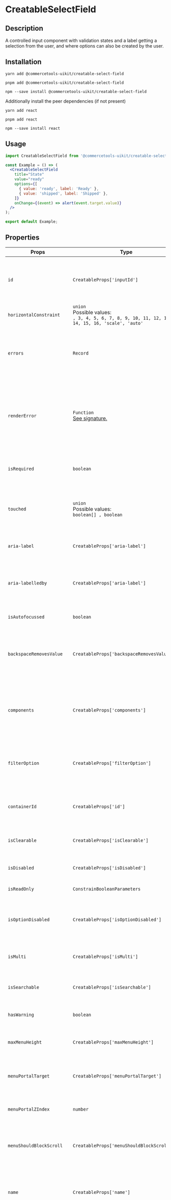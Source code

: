 <!-- THIS IS AN AUTOGENERATED FILE. DO NOT EDIT THIS FILE DIRECTLY. -->
<!-- This file is created by the `pnpm generate-readme` script. -->

# CreatableSelectField

## Description

A controlled input component with validation states and a label getting a selection from the user, and where options can also be created by the user.

## Installation

```
yarn add @commercetools-uikit/creatable-select-field
```

```
pnpm add @commercetools-uikit/creatable-select-field
```

```
npm --save install @commercetools-uikit/creatable-select-field
```

Additionally install the peer dependencies (if not present)

```
yarn add react
```

```
pnpm add react
```

```
npm --save install react
```

## Usage

```jsx
import CreatableSelectField from '@commercetools-uikit/creatable-select-field';

const Example = () => (
  <CreatableSelectField
    title="State"
    value="ready"
    options={[
      { value: 'ready', label: 'Ready' },
      { value: 'shipped', label: 'Shipped' },
    ]}
    onChange={(event) => alert(event.target.value)}
  />
);

export default Example;
```

## Properties

| Props                     | Type                                                                                                  | Required | Default   | Description                                                                                                                                                                                                                                                                                                                                                                                              |
| ------------------------- | ----------------------------------------------------------------------------------------------------- | :------: | --------- | -------------------------------------------------------------------------------------------------------------------------------------------------------------------------------------------------------------------------------------------------------------------------------------------------------------------------------------------------------------------------------------------------------- |
| `id`                      | `CreatableProps['inputId']`                                                                           |          |           | Used as HTML id property. An id is auto-generated when it is not specified.&#xA;<br>&#xA;[Props from React select was used](https://react-select.com/props#creatable-props)                                                                                                                                                                                                                              |
| `horizontalConstraint`    | `union`<br/>Possible values:<br/>`, 3, 4, 5, 6, 7, 8, 9, 10, 11, 12, 13, 14, 15, 16, 'scale', 'auto'` |          | `'scale'` | Horizontal size limit of the input fields.                                                                                                                                                                                                                                                                                                                                                               |
| `errors`                  | `Record`                                                                                              |          |           | A map of errors. Error messages for known errors are rendered automatically.&#xA;<br>&#xA;Unknown errors will be forwarded to `renderError`                                                                                                                                                                                                                                                              |
| `renderError`             | `Function`<br/>[See signature.](#signature-renderError)                                               |          |           | Called with custom errors. This function can return a message which will be wrapped in an ErrorMessage. It can also return null to show no error.                                                                                                                                                                                                                                                        |
| `isRequired`              | `boolean`                                                                                             |          |           | Indicates if the value is required. Shows an the "required asterisk" if so.                                                                                                                                                                                                                                                                                                                              |
| `touched`                 | `union`<br/>Possible values:<br/>`boolean[] , boolean`                                                |          |           | Indicates whether the field was touched. Errors will only be shown when the field was touched.                                                                                                                                                                                                                                                                                                           |
| `aria-label`              | `CreatableProps['aria-label']`                                                                        |          |           | Aria label (for assistive tech)&#xA;<br>&#xA;[Props from React select was used](https://react-select.com/props#creatable-props)                                                                                                                                                                                                                                                                          |
| `aria-labelledby`         | `CreatableProps['aria-label']`                                                                        |          |           | HTML ID of an element that should be used as the label (for assistive tech)&#xA;<br>&#xA;[Props from React select was used](https://react-select.com/props#creatable-props)                                                                                                                                                                                                                              |
| `isAutofocussed`          | `boolean`                                                                                             |          |           | Focus the control when it is mounted                                                                                                                                                                                                                                                                                                                                                                     |
| `backspaceRemovesValue`   | `CreatableProps['backspaceRemovesValue']`                                                             |          |           | Remove the currently focused option when the user presses backspace&#xA;<br>&#xA;[Props from React select was used](https://react-select.com/props#creatable-props)                                                                                                                                                                                                                                      |
| `components`              | `CreatableProps['components']`                                                                        |          |           | Map of components to overwrite the default ones, see [what components you can override](https://react-select.com/components)&#xA;<br>&#xA;[Props from React select was used](https://react-select.com/props#creatable-props)                                                                                                                                                                             |
| `filterOption`            | `CreatableProps['filterOption']`                                                                      |          |           | Custom method to filter whether an option should be displayed in the menu&#xA;<br>&#xA;[Props from React select was used](https://react-select.com/props#creatable-props)                                                                                                                                                                                                                                |
| `containerId`             | `CreatableProps['id']`                                                                                |          |           | The id to set on the SelectContainer component&#xA;<br>&#xA;[Props from React select was used](https://react-select.com/props#creatable-props)                                                                                                                                                                                                                                                           |
| `isClearable`             | `CreatableProps['isClearable']`                                                                       |          |           | Is the select value clearable&#xA;<br>&#xA;[Props from React select was used](https://react-select.com/props#creatable-props)                                                                                                                                                                                                                                                                            |
| `isDisabled`              | `CreatableProps['isDisabled']`                                                                        |          |           | Is the select disabled&#xA;<br>&#xA;[Props from React select was used](https://react-select.com/props#creatable-props)                                                                                                                                                                                                                                                                                   |
| `isReadOnly`              | `ConstrainBooleanParameters`                                                                          |          |           | Is the select read-only                                                                                                                                                                                                                                                                                                                                                                                  |
| `isOptionDisabled`        | `CreatableProps['isOptionDisabled']`                                                                  |          |           | Override the built-in logic to detect whether an option is disabled&#xA;<br>&#xA;[Props from React select was used](https://react-select.com/props#creatable-props)                                                                                                                                                                                                                                      |
| `isMulti`                 | `CreatableProps['isMulti']`                                                                           |          |           | Support multiple selected options&#xA;<br>&#xA;[Props from React select was used](https://react-select.com/props#creatable-props)                                                                                                                                                                                                                                                                        |
| `isSearchable`            | `CreatableProps['isSearchable']`                                                                      |          |           | Whether to enable search functionality&#xA;<br>&#xA;[Props from React select was used](https://react-select.com/props#creatable-props)                                                                                                                                                                                                                                                                   |
| `hasWarning`              | `boolean`                                                                                             |          |           | Indicates the input field has an error                                                                                                                                                                                                                                                                                                                                                                   |
| `maxMenuHeight`           | `CreatableProps['maxMenuHeight']`                                                                     |          |           | Maximum height of the menu before scrolling&#xA;<br>&#xA;[Props from React select was used](https://react-select.com/props#creatable-props)                                                                                                                                                                                                                                                              |
| `menuPortalTarget`        | `CreatableProps['menuPortalTarget']`                                                                  |          |           | Dom element to portal the select menu to&#xA;<br>&#xA;[Props from React select was used](https://react-select.com/props#creatable-props)                                                                                                                                                                                                                                                                 |
| `menuPortalZIndex`        | `number`                                                                                              |          |           | z-index value for the menu portal&#xA;<br>&#xA;Use in conjunction with `menuPortalTarget`                                                                                                                                                                                                                                                                                                                |
| `menuShouldBlockScroll`   | `CreatableProps['menuShouldBlockScroll']`                                                             |          |           | whether the menu should block scroll while open&#xA;<br>&#xA;[Props from React select was used](https://react-select.com/props#creatable-props)                                                                                                                                                                                                                                                          |
| `name`                    | `CreatableProps['name']`                                                                              |          |           | Name of the HTML Input (optional - without this, no input will be rendered)&#xA;<br>&#xA;[Props from React select was used](https://react-select.com/props#creatable-props)                                                                                                                                                                                                                              |
| `noOptionsMessage`        | `CreatableProps['noOptionsMessage']`                                                                  |          |           | Can be used to render a custom value when there are no options (either because of no search results, or all options have been used, or there were none in the first place).&#xA;<br>&#xA;Gets called with `{ inputValue: String }`. `inputValue` will be an empty string when no search text is present.&#xA;<br>&#xA;[Props from React select was used](https://react-select.com/props#creatable-props) |
| `onBlur`                  | `Function`<br/>[See signature.](#signature-onBlur)                                                    |          |           | Handle blur events on the control                                                                                                                                                                                                                                                                                                                                                                        |
| `onChange`                | `Function`<br/>[See signature.](#signature-onChange)                                                  |          |           | Called with a fake event when value changes.&#xA;<br>&#xA;The event's `target.name` will be the name supplied in props. The event's `target.value` will hold the value. The value will be the selected option, or an array of options in case `isMulti` is `true`.                                                                                                                                       |
| `onFocus`                 | `CreatableProps['onFocus']`                                                                           |          |           | Handle focus events on the control&#xA;<br>&#xA;[Props from React select was used](https://react-select.com/props#creatable-props)                                                                                                                                                                                                                                                                       |
| `onInputChange`           | `CreatableProps['onInputChange']`                                                                     |          |           | Handle change events on the input&#xA;<br>&#xA;[Props from React select was used](https://react-select.com/props#creatable-props)                                                                                                                                                                                                                                                                        |
| `options`                 | `union`<br/>Possible values:<br/>`TValue[] , { options: TValue[] }[]`                                 |          |           | Array of options that populate the select menu                                                                                                                                                                                                                                                                                                                                                           |
| `placeholder`             | `CreatableProps['placeholder']`                                                                       |          |           | Placeholder text for the select value&#xA;<br>&#xA;[Props from React select was used](https://react-select.com/props#creatable-props)                                                                                                                                                                                                                                                                    |
| `tabIndex`                | `CreatableProps['tabIndex']`                                                                          |          |           | Sets the tabIndex attribute on the input&#xA;<br>&#xA;[Props from React select was used](https://react-select.com/props#creatable-props)                                                                                                                                                                                                                                                                 |
| `tabSelectsValue`         | `CreatableProps['tabSelectsValue']`                                                                   |          |           | Select the currently focused option when the user presses tab&#xA;<br>&#xA;[Props from React select was used](https://react-select.com/props#creatable-props)                                                                                                                                                                                                                                            |
| `value`                   | `CreatableProps['value']`                                                                             |          |           | The value of the select; reflected by the selected option&#xA;<br>&#xA;[Props from React select was used](https://react-select.com/props#creatable-props)                                                                                                                                                                                                                                                |
| `showOptionGroupDivider`  | `boolean`                                                                                             |          |           | Determines if option groups will be separated by a divider                                                                                                                                                                                                                                                                                                                                               |
| `allowCreateWhileLoading` | `CreatableProps['allowCreateWhileLoading']`                                                           |          |           | Allow options to be created while the isLoading prop is true. Useful to prevent the "create new ..." option being displayed while async results are still being loaded.&#xA;<br>&#xA;[Props from React select was used](https://react-select.com/props#creatable-props)                                                                                                                                  |
| `formatCreateLabel`       | `CreatableProps['formatCreateLabel']`                                                                 |          |           | Gets the label for the "create new ..." option in the menu. Is given the current input value.&#xA;<br>&#xA;[Props from React select was used](https://react-select.com/props#creatable-props)                                                                                                                                                                                                            |
| `isValidNewOption`        | `CreatableProps['isValidNewOption']`                                                                  |          |           | Determines whether the "create new ..." option should be displayed based on the current input value, select value and options array.&#xA;<br>&#xA;[Props from React select was used](https://react-select.com/props#creatable-props)                                                                                                                                                                     |
| `getNewOptionData`        | `CreatableProps['getNewOptionData']`                                                                  |          |           | Returns the data for the new option when it is created. Used to display the value, and is passed to onChange.&#xA;<br>&#xA;[Props from React select was used](https://react-select.com/props#creatable-props)                                                                                                                                                                                            |
| `onCreateOption`          | `CreatableProps['onCreateOption']`                                                                    |          |           | If provided, this will be called with the input value when a new option is created, and onChange will not be called. Use this when you need more control over what happens when new options are created.&#xA;<br>&#xA;[Props from React select was used](https://react-select.com/props#creatable-props)                                                                                                 |
| `createOptionPosition`    | `CreatableProps['createOptionPosition']`                                                              |          |           | Sets the position of the createOption element in your options list.&#xA;<br>&#xA;[Props from React select was used](https://react-select.com/props#creatable-props)                                                                                                                                                                                                                                      |
| `title`                   | `union`<br/>Possible values:<br/>`string , ReactNode`                                                 |    ✅    |           | Title of the label                                                                                                                                                                                                                                                                                                                                                                                       |
| `hint`                    | `union`<br/>Possible values:<br/>`string , ReactNode`                                                 |          |           | Hint for the label. Provides a supplementary but important information regarding the behaviour of the input (e.g warn about uniqueness of a field, when it can only be set once), whereas `description` can describe it in more depth. Can also receive a `hintIcon`.                                                                                                                                    |
| `description`             | `union`<br/>Possible values:<br/>`string , ReactNode`                                                 |          |           | Provides a description for the title.                                                                                                                                                                                                                                                                                                                                                                    |
| `onInfoButtonClick`       | `Function`<br/>[See signature.](#signature-onInfoButtonClick)                                         |          |           | Function called when info button is pressed.&#xA;<br>&#xA;Info button will only be visible when this prop is passed.                                                                                                                                                                                                                                                                                     |
| `hintIcon`                | `ReactElement`                                                                                        |          |           | Icon to be displayed beside the hint text.&#xA;<br>&#xA;Will only get rendered when `hint` is passed as well.                                                                                                                                                                                                                                                                                            |
| `badge`                   | `ReactNode`                                                                                           |          |           | Badge to be displayed beside the label.&#xA;<br>&#xA;Might be used to display additional information about the content of the field (E.g verified email)                                                                                                                                                                                                                                                 |
| `iconLeft`                | `ReactNode`                                                                                           |          |           | Icon to display on the left of the placeholder text and selected value. Has no effect when isMulti is enabled.                                                                                                                                                                                                                                                                                           |

## Signatures

### Signature `renderError`

```ts
(key: string, error?: boolean) => ReactNode;
```

### Signature `onBlur`

```ts
(event: TCustomEvent) => void
```

### Signature `onChange`

```ts
(event: TCustomEvent, info: ActionMeta<unknown>) => void
```

### Signature `onInfoButtonClick`

```ts
() => void
```

## `data-*` props

The component further forwards all `data-` attributes to the underlying `CreatableSelectInput` component.

This input is built on top of [`react-select`](https://github.com/JedWatson/react-select) v2.
It supports mostly same properties as `react-select`. Behaviour for some props was changed, and support for others was dropped.

In case you need one of the currently excluded props, feel free to open a PR adding them.

## `errors`

This object is a key-value map. The `renderError` prop will be called for each entry with the key and the value. The return value will be rendered inside an `ErrorMessage` component underneath the input.

The `CreatableSelectField` supports some errors out of the box. Return `undefined` from `renderError` for these and the default errors will be shown instead. This prevents consumers from having to reimplement the same error messages for known errors while still keeping the flexibility of showing custom error messages for them.

When the `key` is known, and when the value is truthy, and when `renderError` returned `undefined` for that error entry, then the `CreatableSelectField` will render an appropriate error automatically.

Known error keys are:

- `missing`: tells the user that this field is required

## Static methods

### `CreatableSelectField.toFieldErrors`

Use this function to convert the Formik `errors` object type to our custom field errors type. This is primarily useful when using TypeScript.

```ts
type FormValues = {
  myField: string;
};

<CreatableSelectField
  // ...
  name="my-field"
  errors={CreatableSelectField.toFieldErrors<FormValues>(formik.errors).myField}
/>;
```
